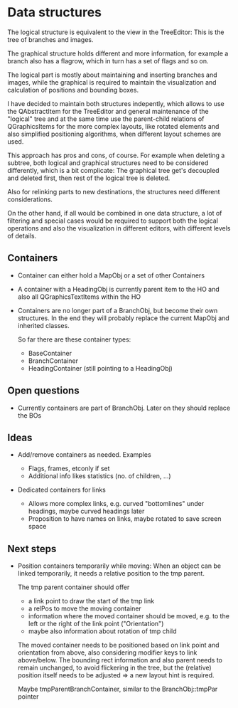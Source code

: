 Data structures
===============

The logical structure is equivalent to the view in the TreeEditor:
This is the tree of branches and images.

The graphical structure holds different and more information, for
example a branch also has a flagrow, which in turn has a set of flags
and so on.

The logical part is mostly about maintaining and inserting branches and images,
while the graphical is required to maintain the visualization and
calculation of positions and bounding boxes.

I have decided to maintain both structures  indepently, which allows
to use the QAbstractItem for the TreeEditor and general maintenance of
the "logical" tree and at the same time use the parent-child relations
of QGraphicsItems for the more complex layouts, like rotated elements
and also simplified positioning algorithms, when different layout
schemes are used.

This approach has pros and cons, of course. For example when deleting a
subtree, both logical and graphical structures need to be considered
differently, which is a bit complicate: The graphical tree get's
decoupled and deleted first, then rest of the logical tree is deleted.

Also for relinking parts to new destinations, the structures need
different considerations.

On the other hand, if all would be combined in one data structure, a lot
of filtering and special cases would be required to support both the
logical operations and also the visualization in different editors, with
different levels of details.


Containers
----------

- Container can either hold a MapObj or a set of other Containers
- A container with a HeadingObj is currently parent item to the HO and also all
  QGraphicsTextItems within the HO

- Containers are no longer part of a BranchObj, but become their own
  structures. In the end they will probably replace the current MapObj and
  inherited classes.

  So far there are these container types:

    - BaseContainer
    - BranchContainer
    - HeadingContainer (still pointing to a HeadingObj)

  
Open questions
--------------

- Currently containers are part of BranchObj. Later on they should
  replace the BOs

Ideas 
-----

* Add/remove containers as needed. Examples
  - Flags, frames, etconly if set
  - Additional info likes statistics (no. of children, ...)

* Dedicated containers for links
  - Allows more complex links, e.g. curved "bottomlines" under headings,
    maybe curved headings later
  - Proposition to have names on links, maybe rotated to save screen space


Next steps
----------

* Position containers temporarily while moving: When an object can be
  linked temporarily, it needs a relative position to the tmp parent.

  The tmp parent container should offer
  - a link point to draw the start of the tmp link
  - a relPos to move the moving container
  - information where the moved container should be moved, e.g. to the
    left or the right of the link point ("Orientation")
  - maybe also information about rotation of tmp child

  The moved container needs to be positioned based on link point and
  orientation from above, also considering modifier keys to link
  above/below. The bounding rect information and also parent needs to
  remain unchanged, to avoid flickering in the tree, but the (relative)
  position itself needs to be adjusted => a new layout hint is required.

  Maybe tmpParentBranchContainer, similar to the BranchObj::tmpPar
  pointer


